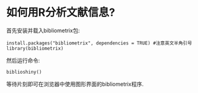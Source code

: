 # 如何用R分析文献信息?

首先安装并载入bibliometrix包:

`
install.packages("bibliometrix", dependencies = TRUE) #注意英文半角引号
library(bibliometrix)
`

然后运行命令:

`
biblioshiny()
`

等待片刻即可在浏览器中使用图形界面的bibliometrix程序.

